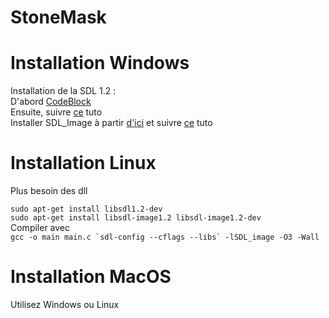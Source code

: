 # StoneMask
# Installation Windows
Installation de la SDL 1.2 : <br/>D'abord
 <a href="https://sourceforge.net/projects/codeblocks/files/Binaries/17.12/Windows/codeblocks-17.12mingw-setup.exe/download">CodeBlock</a><br/>
 Ensuite, suivre <a href="https://openclassrooms.com/fr/courses/19980-apprenez-a-programmer-en-c/17117-installation-de-la-sdl">ce</a> tuto <br/>
 Installer SDL_Image à partir <a href="https://www.libsdl.org/projects/SDL_image/release/SDL_image-devel-1.2.12-VC.zip">d'ici</a>
 et suivre <a href="https://openclassrooms.com/fr/courses/19980-apprenez-a-programmer-en-c/17796-afficher-des-images#/id/r-17795">ce</a> tuto <br/>
 
 # Installation Linux
 
 Plus besoin des dll<br/>
 
 ```sudo apt-get install libsdl1.2-dev``` <br/>
 ```sudo apt-get install libsdl-image1.2 libsdl-image1.2-dev```<br/> 
 Compiler avec <br/>
 ```gcc -o main main.c `sdl-config --cflags --libs` -lSDL_image -O3 -Wall```

# Installation MacOS

Utilisez Windows ou Linux




